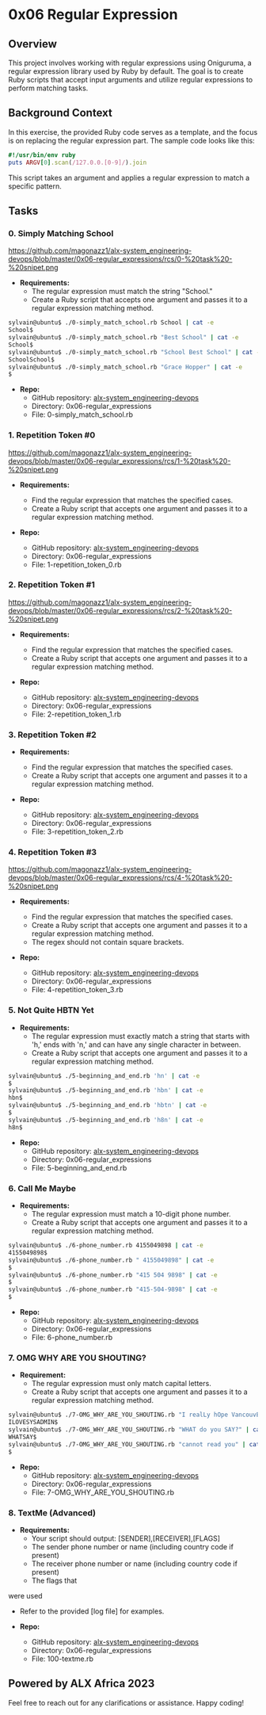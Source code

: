 # 0x06 Regular Expression

## Overview
This project involves working with regular expressions using Oniguruma, a regular expression library used by Ruby by default. The goal is to create Ruby scripts that accept input arguments and utilize regular expressions to perform matching tasks.

## Background Context
In this exercise, the provided Ruby code serves as a template, and the focus is on replacing the regular expression part. The sample code looks like this:

```ruby
#!/usr/bin/env ruby
puts ARGV[0].scan(/127.0.0.[0-9]/).join
```

This script takes an argument and applies a regular expression to match a specific pattern.

## Tasks

### 0. Simply Matching School
https://github.com/magonazz1/alx-system_engineering-devops/blob/master/0x06-regular_expressions/rcs/0-%20task%20-%20snipet.png

- **Requirements:**
  - The regular expression must match the string "School."
  - Create a Ruby script that accepts one argument and passes it to a regular expression matching method.

```bash
sylvain@ubuntu$ ./0-simply_match_school.rb School | cat -e
School$
sylvain@ubuntu$ ./0-simply_match_school.rb "Best School" | cat -e
School$
sylvain@ubuntu$ ./0-simply_match_school.rb "School Best School" | cat -e
SchoolSchool$
sylvain@ubuntu$ ./0-simply_match_school.rb "Grace Hopper" | cat -e
$
```

- **Repo:**
  - GitHub repository: [alx-system_engineering-devops](https://github.com/username/alx-system_engineering-devops)
  - Directory: 0x06-regular_expressions
  - File: 0-simply_match_school.rb

### 1. Repetition Token #0
https://github.com/magonazz1/alx-system_engineering-devops/blob/master/0x06-regular_expressions/rcs/1-%20task%20-%20snipet.png

- **Requirements:**
  - Find the regular expression that matches the specified cases.
  - Create a Ruby script that accepts one argument and passes it to a regular expression matching method.

- **Repo:**
  - GitHub repository: [alx-system_engineering-devops](https://github.com/username/alx-system_engineering-devops)
  - Directory: 0x06-regular_expressions
  - File: 1-repetition_token_0.rb

### 2. Repetition Token #1
https://github.com/magonazz1/alx-system_engineering-devops/blob/master/0x06-regular_expressions/rcs/2-%20task%20-%20snipet.png

- **Requirements:**
  - Find the regular expression that matches the specified cases.
  - Create a Ruby script that accepts one argument and passes it to a regular expression matching method.

- **Repo:**
  - GitHub repository: [alx-system_engineering-devops](https://github.com/username/alx-system_engineering-devops)
  - Directory: 0x06-regular_expressions
  - File: 2-repetition_token_1.rb

### 3. Repetition Token #2
- **Requirements:**
  - Find the regular expression that matches the specified cases.
  - Create a Ruby script that accepts one argument and passes it to a regular expression matching method.

- **Repo:**
  - GitHub repository: [alx-system_engineering-devops](https://github.com/username/alx-system_engineering-devops)
  - Directory: 0x06-regular_expressions
  - File: 3-repetition_token_2.rb

### 4. Repetition Token #3
https://github.com/magonazz1/alx-system_engineering-devops/blob/master/0x06-regular_expressions/rcs/4-%20task%20-%20snipet.png

- **Requirements:**
  - Find the regular expression that matches the specified cases.
  - Create a Ruby script that accepts one argument and passes it to a regular expression matching method.
  - The regex should not contain square brackets.

- **Repo:**
  - GitHub repository: [alx-system_engineering-devops](https://github.com/username/alx-system_engineering-devops)
  - Directory: 0x06-regular_expressions
  - File: 4-repetition_token_3.rb

### 5. Not Quite HBTN Yet
- **Requirements:**
  - The regular expression must exactly match a string that starts with 'h,' ends with 'n,' and can have any single character in between.
  - Create a Ruby script that accepts one argument and passes it to a regular expression matching method.

```bash
sylvain@ubuntu$ ./5-beginning_and_end.rb 'hn' | cat -e
$
sylvain@ubuntu$ ./5-beginning_and_end.rb 'hbn' | cat -e
hbn$
sylvain@ubuntu$ ./5-beginning_and_end.rb 'hbtn' | cat -e
$
sylvain@ubuntu$ ./5-beginning_and_end.rb 'h8n' | cat -e
h8n$
```

- **Repo:**
  - GitHub repository: [alx-system_engineering-devops](https://github.com/username/alx-system_engineering-devops)
  - Directory: 0x06-regular_expressions
  - File: 5-beginning_and_end.rb

### 6. Call Me Maybe
- **Requirements:**
  - The regular expression must match a 10-digit phone number.
  - Create a Ruby script that accepts one argument and passes it to a regular expression matching method.

```bash
sylvain@ubuntu$ ./6-phone_number.rb 4155049898 | cat -e
4155049898$
sylvain@ubuntu$ ./6-phone_number.rb " 4155049898" | cat -e
$
sylvain@ubuntu$ ./6-phone_number.rb "415 504 9898" | cat -e
$
sylvain@ubuntu$ ./6-phone_number.rb "415-504-9898" | cat -e
$
```

- **Repo:**
  - GitHub repository: [alx-system_engineering-devops](https://github.com/username/alx-system_engineering-devops)
  - Directory: 0x06-regular_expressions
  - File: 6-phone_number.rb

### 7. OMG WHY ARE YOU SHOUTING?
- **Requirement:**
  - The regular expression must only match capital letters.
  - Create a Ruby script that accepts one argument and passes it to a regular expression matching method.

```bash
sylvain@ubuntu$ ./7-OMG_WHY_ARE_YOU_SHOUTING.rb "I realLy hOpe VancouvEr posseSs Yummy Soft vAnilla Dupper Mint Ice Nutella cream" | cat -e
ILOVESYSADMIN$
sylvain@ubuntu$ ./7-OMG_WHY_ARE_YOU_SHOUTING.rb "WHAT do you SAY?" | cat -e
WHATSAY$
sylvain@ubuntu$ ./7-OMG_WHY_ARE_YOU_SHOUTING.rb "cannot read you" | cat -e
$
```

- **Repo:**
  - GitHub repository: [alx-system_engineering-devops](https://github.com/username/alx-system_engineering-devops)
  - Directory: 0x06-regular_expressions
  - File: 7-OMG_WHY_ARE_YOU_SHOUTING.rb

### 8. TextMe (Advanced)
- **Requirements:**
  - Your script should output: [SENDER],[RECEIVER],[FLAGS]
  - The sender phone number or name (including country code if present)
  - The receiver phone number or name (including country code if present)
  - The flags that

 were used
  - Refer to the provided [log file] for examples.

- **Repo:**
  - GitHub repository: [alx-system_engineering-devops](https://github.com/username/alx-system_engineering-devops)
  - Directory: 0x06-regular_expressions
  - File: 100-textme.rb

## Powered by ALX Africa 2023
Feel free to reach out for any clarifications or assistance. Happy coding!


